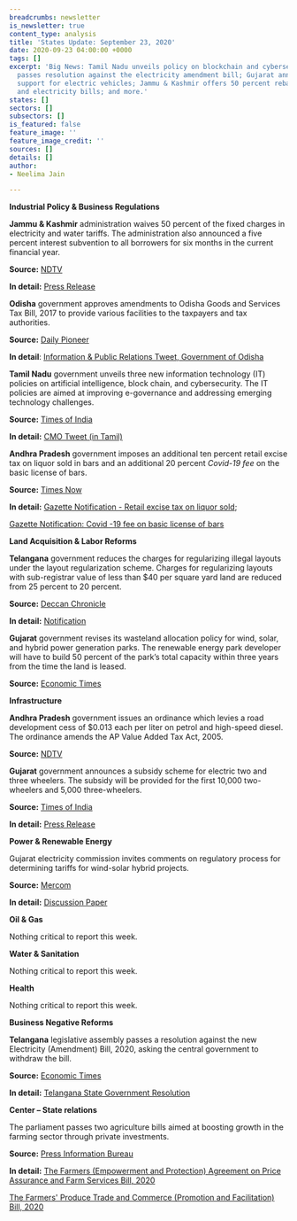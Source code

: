 ```yaml
---
breadcrumbs: newsletter
is_newsletter: true
content_type: analysis
title: 'States Update: September 23, 2020'
date: 2020-09-23 04:00:00 +0000
tags: []
excerpt: 'Big News: Tamil Nadu unveils policy on blockchain and cybersecurity; Telangana
  passes resolution against the electricity amendment bill; Gujarat announces subsidy
  support for electric vehicles; Jammu & Kashmir offers 50 percent rebate on water
  and electricity bills; and more.'
states: []
sectors: []
subsectors: []
is_featured: false
feature_image: ''
feature_image_credit: ''
sources: []
details: []
author:
- Neelima Jain

---
```

**Industrial Policy & Business Regulations**

**Jammu & Kashmir** administration waives 50 percent of the fixed charges in electricity and water tariffs. The administration also announced a five percent interest subvention to all borrowers for six months in the current financial year.

**Source:** [NDTV](https://www.ndtv.com/india-news/jammu-and-kashmir-manoj-sinha-announces-50-discount-in-water-power-bills-as-j-k-rs-1-350-crore-economic-relief-package-2297908)

**In detail:** [Press Release](http://new.jkdirinf.in/NewsDescription.aspx?ID=67457)

**Odisha** government approves amendments to Odisha Goods and Services Tax Bill, 2017 to provide various facilities to the taxpayers and tax authorities.

**Source:** [Daily Pioneer](https://www.dailypioneer.com/2020/state-editions/cabinet-approves-amendment-of-ogst-act.html)

**In detail**: [Information & Public Relations Tweet, Government of Odisha](https://twitter.com/IPR_Odisha/status/1305841800230305794)

**Tamil Nadu** government unveils three new information technology (IT) policies on artificial intelligence, block chain, and cybersecurity. The IT policies are aimed at improving e-governance and addressing emerging technology challenges.

**Source:** [Times of India](https://timesofindia.indiatimes.com/city/chennai/tamil-nadu-focuses-on-abc-of-tech-policies/articleshow/78214068.cms)

**In detail:** [CMO Tweet (in Tamil)](https://cms.tn.gov.in/sites/default/files/press_release/pr190920b.jpg)

**Andhra Pradesh** government imposes an additional ten percent retail excise tax on liquor sold in bars and an additional 20 percent _Covid-19 fee_ on the basic license of bars.

**Source:** [Times Now](https://www.timesnownews.com/business-economy/economy/article/andhra-pradesh-govt-to-impose-10-covid-19-tax-on-liquor-sold-at-bars/654786)

**In detail:** [Gazette Notification - Retail excise tax on liquor sold](https://apegazette.cgg.gov.in/preview.do?fileName=gazettes/1600486671613.pdf&filePath=basePath);

[Gazette Notification: Covid -19 fee on basic license of bars](https://apegazette.cgg.gov.in/preview.do?fileName=gazettes/1600486671613.pdf&filePath=basePath)

**Land Acquisition & Labor Reforms**

**Telangana** government reduces the charges for regularizing illegal layouts under the layout regularization scheme. Charges for regularizing layouts with sub-registrar value of less than $40 per square yard land are reduced from 25 percent to 20 percent.

**Source:** [Deccan Chronicle](https://www.deccanchronicle.com/nation/in-other-news/180920/telangana-revises-land-regularisation-rates.html)

**In detail:** [Notification](https://cdma.telangana.gov.in/pdfs/Merged%20Endt%20&%20GO%20135%20LRS.pdf)

**Gujarat** government revises its wasteland allocation policy for wind, solar, and hybrid power generation parks. The renewable energy park developer will have to build 50 percent of the park’s total capacity within three years from the time the land is leased.

**Source:** [Economic Times](https://energy.economictimes.indiatimes.com/news/renewable/power-fix-policy-on-wasteland-allocation-to-re-parks-revised/78117669)

**Infrastructure**

**Andhra Pradesh** government issues an ordinance which levies a road development cess of $0.013 each per liter on petrol and high-speed diesel. The ordinance amends the AP Value Added Tax Act, 2005.

**Source:** [NDTV](https://www.ndtv.com/andhra-pradesh-news/andhra-pradesh-levies-re-1-road-development-cess-on-petrol-diesel-2297758)

**Gujarat** government announces a subsidy scheme for electric two and three wheelers. The subsidy will be provided for the first 10,000 two-wheelers and 5,000 three-wheelers.

**Source:** [Times of India](https://timesofindia.indiatimes.com/city/ahmedabad/govt-announces-e-vehicle-subsidy/articleshow/78175789.cms)

**In detail:** [Press Release](https://gujaratinformation.net/article/?id=MjEwMzM=)

**Power & Renewable Energy**

Gujarat electricity commission invites comments on regulatory process for determining tariffs for wind-solar hybrid projects.

**Source:** [Mercom](https://mercomindia.com/gujarat-blueprint-establish-tariffs-hybrid-projects/)

**In detail:** [Discussion Paper](https://www.gercin.org/wp-content/uploads/2020/08/GERC-Wind-Solar-Hybrid-Discussion-Paper_28082020.pdf)

**Oil & Gas**

Nothing critical to report this week.

**Water & Sanitation**

Nothing critical to report this week.

**Health**

Nothing critical to report this week.

**Business Negative Reforms**

**Telangana** legislative assembly passes a resolution against the new Electricity (Amendment) Bill, 2020, asking the central government to withdraw the bill.

**Source:** [Economic Times](https://energy.economictimes.indiatimes.com/news/power/telangana-assembly-passes-resolution-against-electricity-amendment-bill/78139610)

**In detail:** [Telangana State Government Resolution](https://legislation.telanganalegislature.org.in/PreviewPage.tsl?filePath=basePath&fileName=ResolutionOrdinance/Files/Eng_ResolutionE15_85.pdf)

**Center – State relations**

The parliament passes two agriculture bills aimed at boosting growth in the farming sector through private investments.

**Source:** [Press Information Bureau](https://pib.gov.in/PressReleaseIframePage.aspx?PRID=1655890)

**In detail:** [The Farmers (Empowerment and Protection) Agreement on Price Assurance and Farm Services Bill, 2020](http://164.100.47.4/BillsTexts/LSBillTexts/PassedLoksabha/Bill%20Farmers%20%20Empowermente%20(As%20passed_Eng).pdf)

[The Farmers' Produce Trade and Commerce (Promotion and Facilitation) Bill, 2020](http://agricoop.nic.in/sites/default/files/Farmers%20Produce%20Trade%20and%20Commerce%20%28Promotion%20and%20Facilitation%29%2C%20Rules%2C%202020%20%281%29.pdf)
